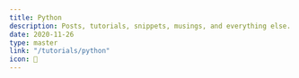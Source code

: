 ```yaml
---
title: Python
description: Posts, tutorials, snippets, musings, and everything else.
date: 2020-11-26
type: master
link: "/tutorials/python"
icon: 📝
---
```

